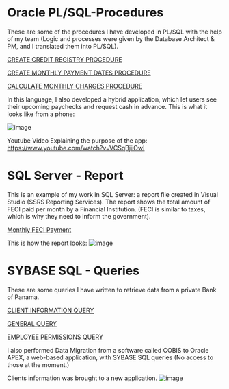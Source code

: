 # Oracle PL/SQL-Procedures
These are some of the procedures I have developed in PL/SQL with the help of my team (Logic and processes were given by the Database Architect & PM, and I translated them into PL/SQL). 

[CREATE CREDIT REGISTRY PROCEDURE](https://github.com/danielaholguini/SQL-Projects/blob/main/CREATE%20A%20CREDIT%20REGISTRY.sql)

[CREATE MONTHLY PAYMENT DATES PROCEDURE](https://github.com/danielaholguini/SQL-Projects/blob/main/CREATE%20MONTHLY%20PAYMENT%20DATES%20%20PROCEDURE.sql)

[CALCULATE MONTHLY CHARGES PROCEDURE](https://github.com/danielaholguini/SQL-Projects/blob/main/CALCULATE%20MONTHLY%20CHARGES%20PROCEDURE.sql)

In this language, I also developed a hybrid application, which let users see their upcoming paychecks and request cash in advance. 
This is what it looks like from a phone:

![image](https://user-images.githubusercontent.com/106038804/169721912-b237305b-5af4-4bca-bc4d-2418b1427955.png)

Youtube Video Explaining the purpose of the app: 
https://www.youtube.com/watch?v=VCSqBjiiOwI


# SQL Server - Report
This is an example of my work in SQL Server: a report file created in Visual Studio (SSRS Reporting Services). 
The report shows the total amount of FECI paid per month by a Financial Institution. (FECI is similar to taxes, which is why they need to inform the government).

[Monthly FECI Payment](https://github.com/danielaholguini/SQL-Projects/tree/main/FECIV5)

This is how the report looks:
![image](https://user-images.githubusercontent.com/106038804/169720722-a8ec1508-260d-41eb-b396-cfaa89570f72.png)


# SYBASE SQL - Queries
These are some queries I have written to retrieve data from a private Bank of Panama.

[CLIENT INFORMATION QUERY](https://github.com/danielaholguini/SQL-Projects/blob/main/CLIENT%20INFORMATION%20QUERY.sql)

[GENERAL QUERY](https://github.com/danielaholguini/SQL-Projects/blob/main/GENERAL%20QUERY.sql)

[EMPLOYEE PERMISSIONS QUERY](https://github.com/danielaholguini/SQL-Projects/blob/main/EMPLOYEE%20PERMISSIONS%20QUERY.sql)

I also performed Data Migration from a software called COBIS to Oracle APEX, a web-based application, with SYBASE SQL queries (No access to those at the moment.)

Clients information was brought to a new application.
![image](https://user-images.githubusercontent.com/106038804/169721192-6de6d78b-7af9-49a1-adf6-3ec901f149b5.png)


